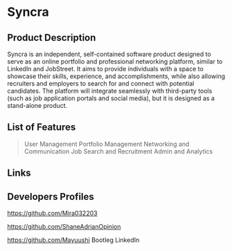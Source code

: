 # Syncra

## Product Description 
  Syncra is an independent, self-contained software product designed to serve as an online portfolio and professional networking platform,
  similar to LinkedIn and JobStreet. It aims to provide individuals with a space to showcase their skills, experience, and accomplishments,
  while also allowing recruiters and employers to search for and connect with potential candidates. The platform will integrate seamlessly
  with third-party tools (such as job application portals and social media), but it is designed as a stand-alone product.


## List of Features
> User Management
> Portfolio Management
> Networking and Communication
> Job Search and Recruitment
> Admin and Analytics

## Links


## Developers Profiles
https://github.com/Mira032203


https://github.com/ShaneAdrianOpinion


https://github.com/Mayuushi
Bootleg LinkedIn
